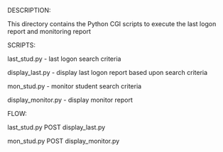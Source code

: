 DESCRIPTION:

  This directory contains the Python CGI scripts to execute the last logon report and monitoring report
  
SCRIPTS:

  last_stud.py - last logon search criteria
  
  display_last.py - display last logon report based upon search criteria
  
  mon_stud.py - monitor student search criteria
  
  display_monitor.py - display monitor report
  
FLOW:

  last_stud.py   POST 
        display_last.py
        
  mon_stud.py   POST
        display_monitor.py
  
  
